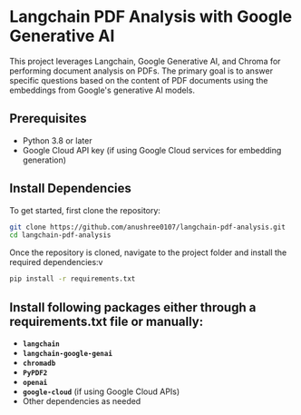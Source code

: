 # Langchain PDF Analysis with Google Generative AI

This project leverages Langchain, Google Generative AI, and Chroma for performing document analysis on PDFs. The primary goal is to answer specific questions based on the content of PDF documents using the embeddings from Google's generative AI models.

## **Prerequisites**

- Python 3.8 or later
- Google Cloud API key (if using Google Cloud services for embedding generation)

## **Install Dependencies**

To get started, first clone the repository:

```bash
git clone https://github.com/anushree0107/langchain-pdf-analysis.git
cd langchain-pdf-analysis
```
Once the repository is cloned, navigate to the project folder and install the required dependencies:v
```bash
pip install -r requirements.txt
```
## **Install following packages either through a requirements.txt file or manually:**

- **`langchain`**
- **`langchain-google-genai`**
- **`chromadb`**
- **`PyPDF2`**
- **`openai`**
- **`google-cloud`** (if using Google Cloud APIs)
- Other dependencies as needed


